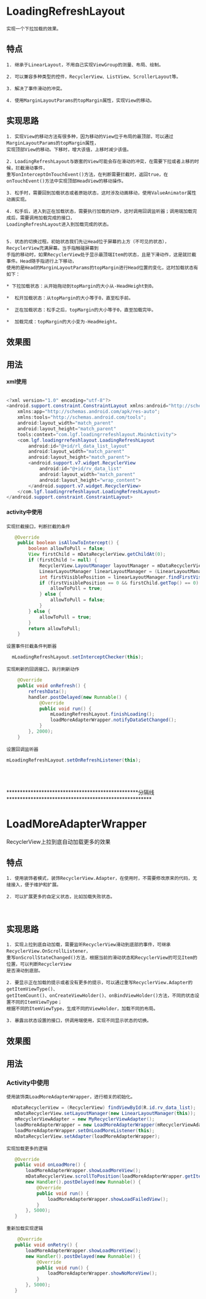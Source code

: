 # LoadingRefreshLayout
    实现一个下拉加载的效果。

## 特点

	1. 继承于LinearLayout，不用自己实现ViewGroup的测量、布局、绘制。
  
	2. 可以兼容多种类型的控件，RecyclerView、ListView、ScrollerLayout等。
  
	3. 解决了事件滑动的冲突。
  
	4. 使用MarginLayoutParams的topMargin属性，实现View的移动。


## 实现思路


	1. 实现View的移动方法有很多种，因为移动的View位于布局的最顶部，可以通过MarginLayoutParams的topMargin属性，
    实现顶部View的移动。下移时，增大该值，上移时减少该值。
    
	2. LoadingRefreshLayout与嵌套的View可能会存在滑动的冲突，在需要下拉或者上移的时候，拦截滑动事件，
    重写onInterceptOnTouchEvent()方法，在判断需要拦截时，返回true，在onTouchEvent()方法中实现顶部HeadView的移动操作。
    
	3. 松手时，需要回到加载状态或者原始状态，这时涉及动画移动，使用ValueAnimator属性动画实现。
  
	4. 松手后，进入到正在加载状态，需要执行加载的动作，这时调用回调监听器；调用端加载完成后，需要调用加载完成的接口，
    LoadingRefreshLayout进入到加载完成的状态。


	5. 状态的切换过程。初始状态我们先让Head位于屏幕的上方（不可见的状态），RecyclerView充满屏幕。当手指触碰屏幕到
    手指的移动时，如果RecyclerView处于显示最顶端Item的状态，且是下滑动作，这是就拦截事件。Head随手指进行上下移动，
    使用的是Head的MarginLayoutParams的topMargin进行Head位置的变化，这时加载状态有如下：

	* 下拉加载状态：从开始拖动到topMargin的大小从-HeadHeight到0。
  
	*  松开加载状态：从topMargin的大小等于0，直至松手前。
  
	*  正在加载状态：松手之后，topMargin的大小等于0，直至加载完毕。
  
	*  加载完成：topMargin的大小变为-HeadHeight。


## 效果图


## 用法

#### xml使用
``` java

<?xml version="1.0" encoding="utf-8"?>
<android.support.constraint.ConstraintLayout xmlns:android="http://schemas.android.com/apk/res/android";
    xmlns:app="http://schemas.android.com/apk/res-auto";
    xmlns:tools="http://schemas.android.com/tools";
    android:layout_width="match_parent"
    android:layout_height="match_parent"
    tools:context="com.lgf.loadingrrefeshlayout.MainActivity">
    <com.lgf.loadingrrefeshlayout.LoadingRefreshLayout
        android:id="@+id/rl_data_list_layout"
        android:layout_width="match_parent"
        android:layout_height="match_parent">
        <android.support.v7.widget.RecyclerView
            android:id="@+id/rv_data_list"
            android:layout_width="match_parent"
            android:layout_height="wrap_content">
        </android.support.v7.widget.RecyclerView>
    </com.lgf.loadingrrefeshlayout.LoadingRefreshLayout>
</android.support.constraint.ConstraintLayout>


```
#### activity中使用

	实现拦截接口，判断拦截的条件
``` java
   @Override
    public boolean isAllowToIntercept() {
        boolean allowToPull = false;
        View firstChild = mDataRecyclerView.getChildAt(0);
        if (firstChild != null) {
            RecyclerView.LayoutManager layoutManager = mDataRecyclerView.getLayoutManager();
            LinearLayoutManager linearLayoutManager = (LinearLayoutManager) layoutManager;
            int firstVisiblePosition = linearLayoutManager.findFirstVisibleItemPosition();
            if (firstVisiblePosition == 0 && firstChild.getTop() == 0) {
                allowToPull = true;
            } else {
                allowToPull = false;
            }
        } else {
            allowToPull = true;
        }
        return allowToPull;
    }

```

	设置事件拦截条件判断器
``` java
  mLoadingRefreshLayout.setInterceptChecker(this);

```

	实现刷新的回调接口，执行刷新动作
``` java
    @Override
    public void onRefresh() {
        refreshData();
        handler.postDelayed(new Runnable() {
            @Override
            public void run() {
                mLoadingRefreshLayout.finishLoading();
                loadMoreAdapterWrapper.notifyDataSetChanged();
            }
        }, 2000);
    }

```

	设置回调监听器
``` java
mLoadingRefreshLayout.setOnRefreshListener(this);

```
<br>
<br>
<br>
*************************************************分隔线******************************************************

# LoadMoreAdapterWrapper
RecyclerView上拉到底自动加载更多的效果

## 特点

	1. 使用装饰者模式，装饰RecyclerView.Adapter，在使用时，不需要修改原来的代码，无缝接入，便于维护和扩展。
  
	2. 可以扩展更多的自定义状态，比如加载失败状态。
  
  
## 实现思路

	1. 实现上拉到底自动加载，需要监听RecyclerView滑动到底部的事件，可继承RecyclerView.OnScrollListener，
    重写onScrollStateChanged()方法，根据当前的滑动状态和RecyclerView的可见Item的位置，可以判断RecyclerView
    是否滑动到底部。
    
	2. 要显示正在加载的提示或者没有更多的提示，可以通过重写RecyclerView.Adapter的getItemViewType()、
    getItemCount()、onCreateViewHolder()、onBindViewHolder()方法，不同的状态设置不同的ItemViewType；
    根据不同的ItemViewType，生成不同的ViewHolder，加载不同的布局。
    
	3. 暴露出状态设置的接口，供调用端使用，实现不同显示状态的切换。


## 效果图


## 用法

### Activity中使用

    使用装饰类LoadMoreAdapterWrapper，进行相关的初始化。
    
 ``` java
   mDataRecyclerView = (RecyclerView) findViewById(R.id.rv_data_list);
    mDataRecyclerView.setLayoutManager(new LinearLayoutManager(this));
    mRecyclerViewAdapter = new MyRecyclerViewAdapter();
    loadMoreAdapterWrapper = new LoadMoreAdapterWrapper(mRecyclerViewAdapter);
    loadMoreAdapterWrapper.setOnLoadMoreListener(this);
    mDataRecyclerView.setAdapter(loadMoreAdapterWrapper);

 ```
 
    实现加载更多的逻辑
    
 ``` java
    @Override
    public void onLoadMore() {
        loadMoreAdapterWrapper.showLoadMoreView();
        mDataRecyclerView.scrollToPosition(loadMoreAdapterWrapper.getItemCount() -1);
        new Handler().postDelayed(new Runnable() {
            @Override
            public void run() {
                loadMoreAdapterWrapper.showLoadFailedView();
            }
        }, 5000);
    }
 ```
 
 
    重新加载实现逻辑
    
 ``` java
     @Override
    public void onRetry() {
        loadMoreAdapterWrapper.showLoadMoreView();
        new Handler().postDelayed(new Runnable() {
            @Override
            public void run() {
                loadMoreAdapterWrapper.showNoMoreView();
            }
        }, 5000);
    }

 
 ```
 








